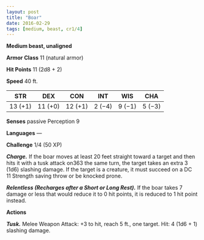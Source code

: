 ```yaml
---
layout: post
title: "Boar"
date: 2016-02-29
tags: [medium, beast, cr1/4]
---
```


**Medium beast, unaligned**

**Armor Class** 11 (natural armor)

**Hit Points** 11 (2d8 + 2)

**Speed** 40 ft.

|   STR   |   DEX   |   CON   |   INT   |   WIS   |   CHA   |
|:-----:|:-----:|:-----:|:-----:|:-----:|:-----:|
| 13 (+1) | 11 (+0) | 12 (+1) | 2 (−4) | 9 (−1) | 5 (−3) |

**Senses** passive Perception 9 

**Languages** — 

**Challenge** 1/4 (50 XP)

***Charge.*** If the boar moves at least 20 feet straight toward a target and then hits it with a tusk attack on363 the same turn, the target takes an extra 3 (1d6) slashing damage. If the target is a creature, it must succeed on a DC 11 Strength saving throw or be knocked prone. 

***Relentless (Recharges after a Short or Long Rest).*** If the boar takes 7 damage or less that would reduce it to 0 hit points, it is reduced to 1 hit point instead. 

**Actions** 

***Tusk.*** Melee Weapon Attack: +3 to hit, reach 5 ft., one target. Hit: 4 (1d6 + 1) slashing damage.